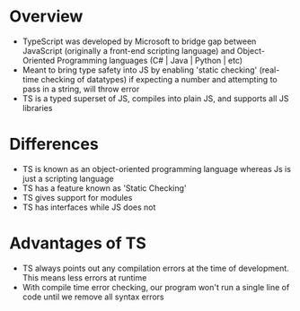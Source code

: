 # Overview
- TypeScript was developed by Microsoft to bridge gap between JavaScript (originally a front-end scripting language) and Object-Oriented Programming languages (C# | Java | Python | etc)
- Meant to bring type safety into JS by enabling 'static checking' (real-time checking of datatypes)
    if expecting a number and attempting to pass in a string, will throw error
- TS is a typed superset of JS, compiles into plain JS, and supports all JS libraries

# Differences
- TS is known as an object-oriented programming language whereas Js is just a scripting language
- TS has a feature known as 'Static Checking'
- TS gives support for modules
- TS has interfaces while JS does not

# Advantages of TS
- TS always points out any compilation errors at the time of development. This means less errors at runtime
- With compile time error checking, our program won't run a single line of code until we remove all syntax errors
